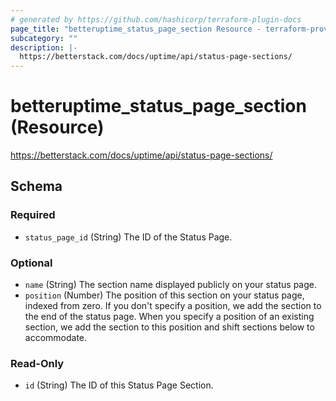 ```yaml
---
# generated by https://github.com/hashicorp/terraform-plugin-docs
page_title: "betteruptime_status_page_section Resource - terraform-provider-better-uptime"
subcategory: ""
description: |-
  https://betterstack.com/docs/uptime/api/status-page-sections/
---
```


# betteruptime_status_page_section (Resource)

https://betterstack.com/docs/uptime/api/status-page-sections/



<!-- schema generated by tfplugindocs -->
## Schema

### Required

- `status_page_id` (String) The ID of the Status Page.

### Optional

- `name` (String) The section name displayed publicly on your status page.
- `position` (Number) The position of this section on your status page, indexed from zero. If you don't specify a position, we add the section to the end of the status page. When you specify a position of an existing section, we add the section to this position and shift sections below to accommodate.

### Read-Only

- `id` (String) The ID of this Status Page Section.


